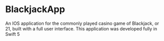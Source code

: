 # BlackjackApp
An IOS application for the commonly played casino game of Blackjack, or 21, built with a full user interface. This application was developed fully in Swift 5

